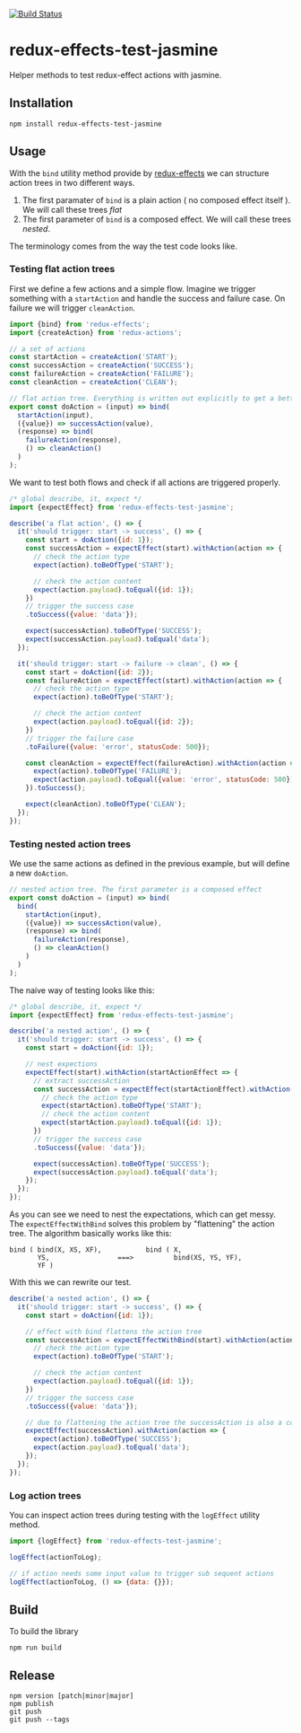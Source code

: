 [![Build Status](https://travis-ci.org/team-boris/redux-effects-test-jasmine.svg?branch=master)](https://travis-ci.org/team-boris/redux-effects-test-jasmine)

# redux-effects-test-jasmine

Helper methods to test redux-effect actions with jasmine.

## Installation

```
npm install redux-effects-test-jasmine
```

## Usage

With the `bind` utility method provide by [redux-effects][] we can structure action trees in two different ways.

1. The first paramater of `bind` is a plain action ( no composed effect itself ). We will call these trees _flat_
2. The first parameter of `bind` is a composed effect. We will call these trees _nested_.

The terminology comes from the way the test code looks like.

### Testing flat action trees

First we define a few actions and a simple flow. Imagine we trigger something with a `startAction` and handle the
success and failure case. On failure we will trigger `cleanAction`.

```js
import {bind} from 'redux-effects';
import {createAction} from 'redux-actions';

// a set of actions
const startAction = createAction('START');
const successAction = createAction('SUCCESS');
const failureAction = createAction('FAILURE');
const cleanAction = createAction('CLEAN');

// flat action tree. Everything is written out explicitly to get a better idea.
export const doAction = (input) => bind(
  startAction(input),
  ({value}) => successAction(value),
  (response) => bind(
    failureAction(response),
    () => cleanAction()
  )
);
```

We want to test both flows and check if all actions are triggered properly.

```js
/* global describe, it, expect */
import {expectEffect} from 'redux-effects-test-jasmine';

describe('a flat action', () => {
  it('should trigger: start -> success', () => {
    const start = doAction({id: 1});
    const successAction = expectEffect(start).withAction(action => {
      // check the action type
      expect(action).toBeOfType('START');

      // check the action content
      expect(action.payload).toEqual({id: 1});
    })
    // trigger the success case
    .toSuccess({value: 'data'});

    expect(successAction).toBeOfType('SUCCESS');
    expect(successAction.payload).toEqual('data');
  });

  it('should trigger: start -> failure -> clean', () => {
    const start = doAction({id: 2});
    const failureAction = expectEffect(start).withAction(action => {
      // check the action type
      expect(action).toBeOfType('START');

      // check the action content
      expect(action.payload).toEqual({id: 2});
    })
    // trigger the failure case
    .toFailure({value: 'error', statusCode: 500});

    const cleanAction = expectEffect(failureAction).withAction(action => {
      expect(action).toBeOfType('FAILURE');
      expect(action.payload).toEqual({value: 'error', statusCode: 500});
    }).toSuccess();

    expect(cleanAction).toBeOfType('CLEAN');
  });
});
```

### Testing nested action trees

We use the same actions as defined in the previous example, but will define a new `doAction`.

```js
// nested action tree. The first parameter is a composed effect
export const doAction = (input) => bind(
  bind(
    startAction(input),
    ({value}) => successAction(value),
    (response) => bind(
      failureAction(response),
      () => cleanAction()
    )
  )
);
```

The naive way of testing looks like this:

```js
/* global describe, it, expect */
import {expectEffect} from 'redux-effects-test-jasmine';

describe('a nested action', () => {
  it('should trigger: start -> success', () => {
    const start = doAction({id: 1});

    // nest expections
    expectEffect(start).withAction(startActionEffect => {
      // extract successAction
      const successAction = expectEffect(startActionEffect).withAction(startAction => {
        // check the action type
        expect(startAction).toBeOfType('START');
        // check the action content
        expect(startAction.payload).toEqual({id: 1});
      })
      // trigger the success case
      .toSuccess({value: 'data'});

      expect(successAction).toBeOfType('SUCCESS');
      expect(successAction.payload).toEqual('data');
    });
  });
});
```

As you can see we need to nest the expectations, which can get messy. The `expectEffectWithBind` solves this problem
by "flattening" the action tree. The algorithm basically works like this:

```
bind ( bind(X, XS, XF),           bind ( X,
       YS,                 ===>          bind(XS, YS, YF),
       YF )  
```

With this we can rewrite our test.

```js
describe('a nested action', () => {
  it('should trigger: start -> success', () => {
    const start = doAction({id: 1});

    // effect with bind flattens the action tree
    const successAction = expectEffectWithBind(start).withAction(action => {
      // check the action type
      expect(action).toBeOfType('START');

      // check the action content
      expect(action.payload).toEqual({id: 1});
    })
    // trigger the success case
    .toSuccess({value: 'data'});

    // due to flattening the action tree the successAction is also a composed effect
    expectEffect(successAction).withAction(action => {
      expect(action).toBeOfType('SUCCESS');
      expect(action.payload).toEqual('data');
    });
  });
});
```

### Log action trees

You can inspect action trees during testing with the `logEffect` utility method.

```js
import {logEffect} from 'redux-effects-test-jasmine';

logEffect(actionToLog);

// if action needs some input value to trigger sub sequent actions
logEffect(actionToLog, () => {data: {}});
```

## Build

To build the library

```
npm run build
```

## Release

```
npm version [patch|minor|major]
npm publish
git push
git push --tags
```

[redux-effects]: https://github.com/redux-effects/redux-effects
